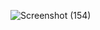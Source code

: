 ![Screenshot (154)](https://github.com/hari200320/PowerBi-Project/assets/134948389/d81575ad-7b64-4da7-a674-c2172271f402)
